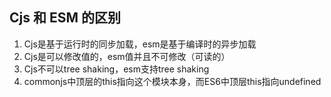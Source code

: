 ## Cjs 和 ESM 的区别
 1. Cjs是基于运行时的同步加载，esm是基于编译时的异步加载
 2. Cjs是可以修改值的，esm值并且不可修改（可读的）
 3. Cjs不可以tree shaking，esm支持tree shaking
 4. commonjs中顶层的this指向这个模块本身，而ES6中顶层this指向undefined


